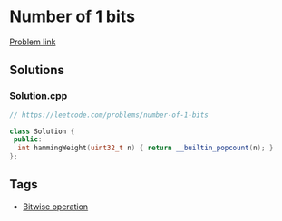 # Number of 1 bits

[Problem link](https://leetcode.com/problems/number-of-1-bits)

## Solutions


### Solution.cpp
```cpp
// https://leetcode.com/problems/number-of-1-bits

class Solution {
 public:
  int hammingWeight(uint32_t n) { return __builtin_popcount(n); }
};
```
## Tags

* [Bitwise operation](/Collections/bitwise-operation.md#bitwise-operation)
